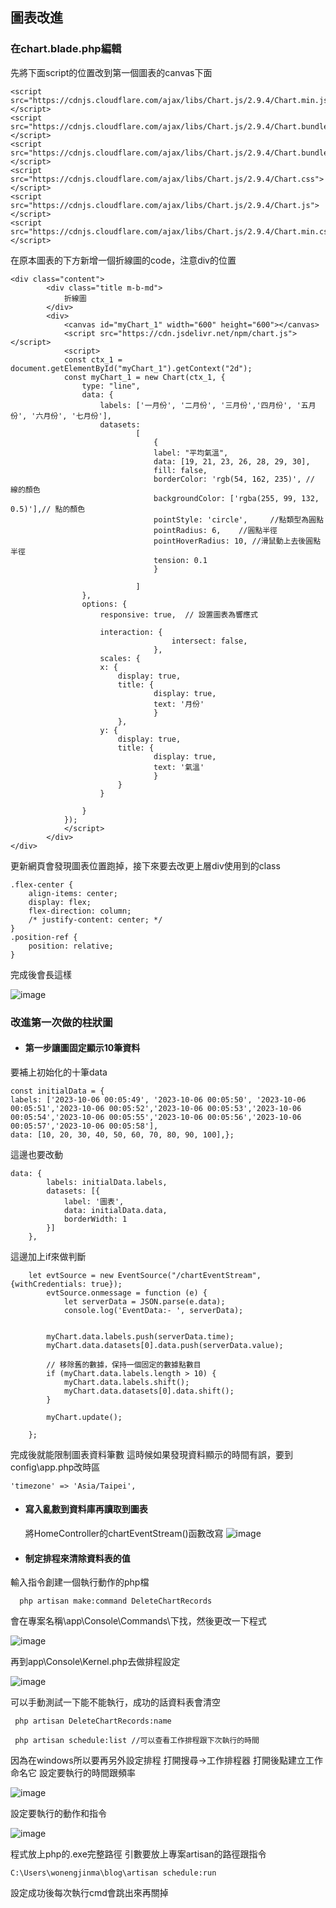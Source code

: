 
## 圖表改進
### 在chart.blade.php編輯
先將下面script的位置改到第一個圖表的canvas下面
```
<script src="https://cdnjs.cloudflare.com/ajax/libs/Chart.js/2.9.4/Chart.min.js"></script>
<script src="https://cdnjs.cloudflare.com/ajax/libs/Chart.js/2.9.4/Chart.bundle.js"></script>
<script src="https://cdnjs.cloudflare.com/ajax/libs/Chart.js/2.9.4/Chart.bundle.min.js"></script>
<script src="https://cdnjs.cloudflare.com/ajax/libs/Chart.js/2.9.4/Chart.css"></script>
<script src="https://cdnjs.cloudflare.com/ajax/libs/Chart.js/2.9.4/Chart.js"></script>
<script src="https://cdnjs.cloudflare.com/ajax/libs/Chart.js/2.9.4/Chart.min.css"></script>
```

在原本圖表的下方新增一個折線圖的code，注意div的位置
```
<div class="content">
        <div class="title m-b-md">
            折線圖
        </div>
        <div>
            <canvas id="myChart_1" width="600" height="600"></canvas>
            <script src="https://cdn.jsdelivr.net/npm/chart.js"></script>
            <script>
            const ctx_1 = document.getElementById("myChart_1").getContext("2d");
            const myChart_1 = new Chart(ctx_1, {
                type: "line",
                data: {
                    labels: ['一月份', '二月份', '三月份','四月份', '五月份', '六月份', '七月份'],
                    datasets: 
                            [
                                {   
                                label: "平均氣溫",
                                data: [19, 21, 23, 26, 28, 29, 30],
                                fill: false,
                                borderColor: 'rgb(54, 162, 235)', // 線的顏色
                                backgroundColor: ['rgba(255, 99, 132, 0.5)'],// 點的顏色
                                pointStyle: 'circle',     //點類型為圓點
                                pointRadius: 6,    //圓點半徑
                                pointHoverRadius: 10, //滑鼠動上去後圓點半徑
                                tension: 0.1
                                }
                                
                            ]
                },
                options: {
                    responsive: true,  // 設置圖表為響應式

                    interaction: {  
                                    intersect: false,
                                },
                    scales: {  
                    x: {
                        display: true,
                        title: {
                                display: true,
                                text: '月份'
                                }
                        },
                    y: {
                        display: true,
                        title: {
                                display: true,
                                text: '氣溫'
                                }
                        }
                    }

                }
            });
            </script>
        </div>
</div>
```
更新網頁會發現圖表位置跑掉，接下來要去改更上層div使用到的class
```
.flex-center {
    align-items: center;
    display: flex;
    flex-direction: column;
    /* justify-content: center; */
}
.position-ref {
    position: relative;
}
```
完成後會長這樣

![image](https://github.com/yoyo927/test/blob/6440f383e11e5742911c0eb6d8cfa961c050d733/lineChart.png)
### 改進第一次做的柱狀圖
- #### 第一步讓圖固定顯示10筆資料
要補上初始化的十筆data

```
const initialData = {
labels: ['2023-10-06 00:05:49', '2023-10-06 00:05:50', '2023-10-06 00:05:51','2023-10-06 00:05:52','2023-10-06 00:05:53','2023-10-06 00:05:54','2023-10-06 00:05:55','2023-10-06 00:05:56','2023-10-06 00:05:57','2023-10-06 00:05:58'],
data: [10, 20, 30, 40, 50, 60, 70, 80, 90, 100],};
```
這邊也要改動
```
data: {
        labels: initialData.labels,
        datasets: [{
            label: '圖表',
            data: initialData.data,
            borderWidth: 1
        }]
    },
```
這邊加上if來做判斷
```
    let evtSource = new EventSource("/chartEventStream", {withCredentials: true});
        evtSource.onmessage = function (e) {
            let serverData = JSON.parse(e.data);
            console.log('EventData:- ', serverData);


        myChart.data.labels.push(serverData.time);
        myChart.data.datasets[0].data.push(serverData.value);

        // 移除舊的數據，保持一個固定的數據點數目
        if (myChart.data.labels.length > 10) {
            myChart.data.labels.shift();
            myChart.data.datasets[0].data.shift();
        }

        myChart.update();
        
    };
```
完成後就能限制圖表資料筆數
這時候如果發現資料顯示的時間有誤，要到config\app.php改時區
```
'timezone' => 'Asia/Taipei',
```

- #### 寫入亂數到資料庫再讀取到圖表
  將HomeController的chartEventStream()函數改寫
  ![image](https://github.com/yoyo927/test/blob/f77c2c11284db72326cbbff0627db10ccbeb31bb/%E8%AE%80%E5%8F%96%E5%AF%AB%E5%85%A5.png)
- #### 制定排程來清除資料表的值
輸入指令創建一個執行動作的php檔
```
  php artisan make:command DeleteChartRecords
```
會在專案名稱\app\Console\Commands\下找，然後更改一下程式

 ![image](https://github.com/yoyo927/test/blob/346a75bc7b1e104bd94fee3b9ffd222d63f481df/command.png)

 再到app\Console\Kernel.php去做排程設定
 
 ![image](https://github.com/yoyo927/test/blob/ee6803c7381f0b196d6e8f5d131587a13b4999e3/command2.png)
 
可以手動測試一下能不能執行，成功的話資料表會清空
```
 php artisan DeleteChartRecords:name

 php artisan schedule:list //可以查看工作排程跟下次執行的時間
```
因為在windows所以要再另外設定排程
打開搜尋->工作排程器 打開後點建立工作命名它
設定要執行的時間跟頻率

![image](https://github.com/yoyo927/test/blob/8ba46f79f16fec630f904b7cab5139a48a9d9990/%E6%8E%92%E7%A8%8B1.png)

設定要執行的動作和指令

![image](https://github.com/yoyo927/test/blob/8ba46f79f16fec630f904b7cab5139a48a9d9990/%E6%8E%92%E7%A8%8B2.png)

程式放上php的.exe完整路徑
引數要放上專案artisan的路徑跟指令
```
C:\Users\wonengjinma\blog\artisan schedule:run
```
設定成功後每次執行cmd會跳出來再關掉
